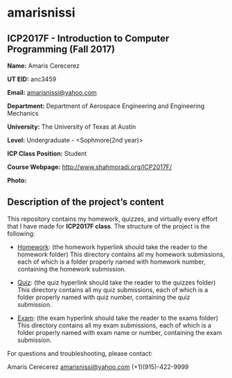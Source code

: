 # amarisnissi
 ## ICP2017F - Introduction to Computer Programming (Fall 2017)  
 
 **Name:** Amaris Cerecerez
   
 **UT EID:** anc3459
   
 **Email:** amarisnissi@yahoo.com
   
 **Department:** Department of Aerospace Engineering and Engineering Mechanics
 
 **University:** The University of Texas at Austin
 
 **Level:** Undergraduate - <Sophmore(2nd year)>
 
 **ICP Class Position:** Student
 
 **Course Webpage:** http://www.shahmoradi.org/ICP2017F/
 
 **Photo:**
 
 ## Description of the project’s content  
  
  This repository contains my homework, quizzes, and virtually every effort that I have made for **ICP2017F class**. The structure of the project is the following:
  
 - [Homework](Homework/): (the homework hyperlink should take the reader to the homework folder)
  This directory contains all my homework submissions, each of which is a folder properly named with homework number, containing the homework submission.
  
 - [Quiz](quiz/): (the quiz hyperlink should take the reader to the quizzes folder)
  This directory contains all my quiz submissions, each of which is a folder properly named with quiz number, containing the quiz submission.
  
 - [Exam](Exam/): (the exam hyperlink should take the reader to the exams folder)
  This directory contains all my exam submissions, each of which is a folder properly named with exam name or number, containing the exam submission.

For questions and troubleshooting, please contact:

Amaris Cerecerez
amarisnissi@yahoo.com
(+1)(915)-422-9999
